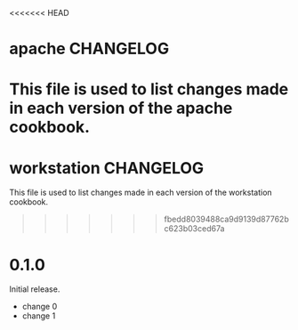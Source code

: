 <<<<<<< HEAD
# apache CHANGELOG

This file is used to list changes made in each version of the apache cookbook.
=======
# workstation CHANGELOG

This file is used to list changes made in each version of the workstation cookbook.
>>>>>>> fbedd8039488ca9d9139d87762bc623b03ced67a

# 0.1.0

Initial release.

- change 0
- change 1

